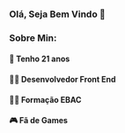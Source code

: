 ### Olá, Seja Bem Vindo 👋
### Sobre Min:
#### 🥳 Tenho 21 anos
#### 👨‍🎓 Desenvolvedor Front End
#### 👨‍🎓 Formação EBAC
#### 🎮 Fã de Games 
